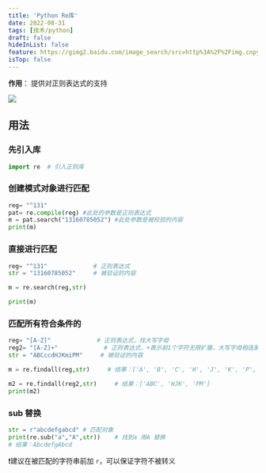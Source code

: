 ```yaml
---
title: 'Python Re库'
date: 2022-08-31
tags: [技术/python]
draft: false
hideInList: false
feature: https://gimg2.baidu.com/image_search/src=http%3A%2F%2Fimg.cnpython.com%2Fmedia%2Findex%2Ft1.png&refer=http%3A%2F%2Fimg.cnpython.com&app=2002&size=f9999,10000&q=a80&n=0&g=0n&fmt=auto?sec=1666101121&t=c8d943c088b543522c769b286a8a4d8d
isTop: false
---
```



**作用**： 提供对正则表达式的支持

<!--more-->

![](http://lillianwho.com/post-images/1661899153523.png)

## 用法
### 先引入库

```python
import re  # 引入正则库

```

### 创建模式对象进行匹配
```python
reg= "^131"
pat= re.compile(reg) #此处的参数是正则表达式
m = pat.search("13160785052") #此处参数是被校验的内容
print(m)
```


### 直接进行匹配

```python
reg= "^131"             # 正则表达式
str = "13160785052"     # 被验证的内容

m = re.search(reg,str)

print(m)
```

### 匹配所有符合条件的

```python
reg= "[A-Z]"             # 正则表达式，找大写字母
reg2= "[A-Z]+"             # 正则表达式，+表示前1个字符无限扩展，大写字母相连属于一次结果
str = "ABCccdHJKmiPM"     # 被验证的内容

m = re.findall(reg,str)     # 结果：['A', 'B', 'C', 'H', 'J', 'K', 'P', 'M']

m2 = re.findall(reg2,str)     # 结果：['ABC', 'HJK', 'PM']
print(m2)
```

### sub 替换

```python
str = r"abcdefgabcd" # 匹配对象
print(re.sub("a","A",str))    # 找到a 用A 替换
# 结果：AbcdefgAbcd
```


❗️建议在被匹配的字符串前加 `r`，可以保证字符不被转义

